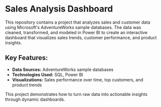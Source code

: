 # Sales Analysis Dashboard

This repository contains a project that analyzes sales and customer data using Microsoft's AdventureWorks sample databases. The data was cleaned, transformed, and modeled in Power BI to create an interactive dashboard that visualizes sales trends, customer performance, and product insights.

## Key Features:
- **Data Sources:** AdventureWorks sample databases
- **Technologies Used:** SQL, Power BI
- **Visualizations:** Sales performance over time, top customers, and product trends

This project demonstrates how to turn raw data into actionable insights through dynamic dashboards.
